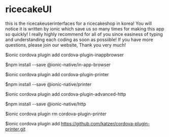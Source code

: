 # ricecakeUI

this is the ricecakeuserinterfaces for a ricecakeshop in korea!
You will notice it is written by ionic which save us so many times for making this app so quickly!
I really highly recommend for all of you since easiness of typing and understanding each coding as soon as possiible!
If you have more questions, please join our website, Thank you very much!

$ionic cordova plugin add cordova-plugin-inappbrowser

$npm install --save @ionic-native/in-app-browser

$ionic cordova plugin add cordova-plugin-printer

$npm install --save @ionic-native/printer

$ionic cordova plugin add cordova-plugin-advanced-http

$npm install --save @ionic-native/http

$ionic cordova plugin rm cordova-plugin-printer

$ionic cordova plugin add https://github.com/katzer/cordova-plugin-printer.git
